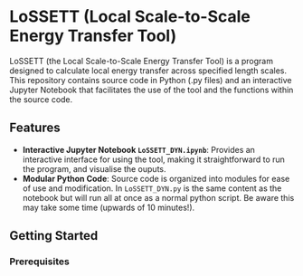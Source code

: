 # LoSSETT (Local Scale-to-Scale Energy Transfer Tool)

LoSSETT (the Local Scale-to-Scale Energy Transfer Tool) is a program designed to calculate local energy transfer across specified length scales. This repository contains source code in Python (.py files) and an interactive Jupyter Notebook that facilitates the use of the tool and the functions within the source code.

## Features

- **Interactive Jupyter Notebook `LoSSETT_DYN.ipynb`**: Provides an interactive interface for using the tool, making it straightforward to run the program, and visualise the ouputs.
- **Modular Python Code**: Source code is organized into modules for ease of use and modification. In `LoSSETT_DYN.py` is the same content as the notebook but will run all at once as a normal python script. Be aware this may take some time (upwards of 10 minutes!).

## Getting Started

### Prerequisites
